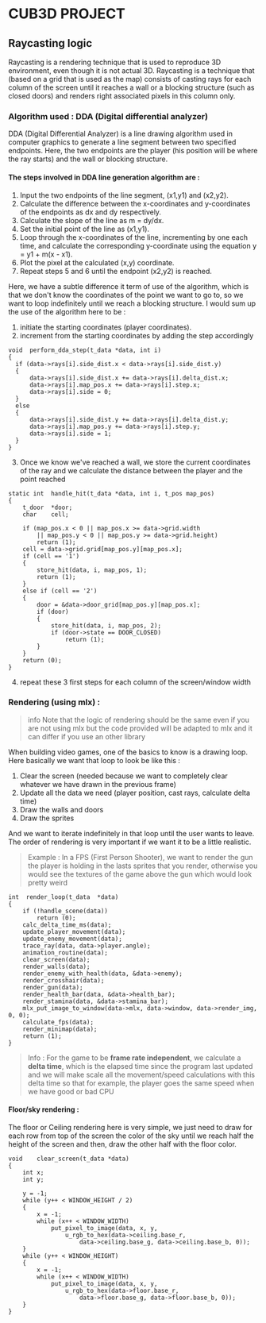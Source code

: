 
# **CUB3D PROJECT**

## **Raycasting logic**

Raycasting is a rendering technique that is used to reproduce 3D environment, even though it is not actual 3D.
Raycasting is a technique that (based on a grid that is used as the map) consists of casting rays for each column of the screen until it reaches a wall or a blocking structure (such as closed doors) and renders right associated pixels in this column only.

### **Algorithm used : DDA (Digital differential analyzer)**

DDA (Digital Differential Analyzer) is a line drawing algorithm used in computer graphics to generate a line segment between two specified endpoints. Here, the two endpoints are the player (his position will be where the ray starts) and the wall or blocking structure.

#### The steps involved in DDA line generation algorithm are :

  1. Input the two endpoints of the line segment, (x1,y1) and (x2,y2).
  2. Calculate the difference between the x-coordinates and y-coordinates of the endpoints as dx and dy respectively.
  3. Calculate the slope of the line as m = dy/dx.
  4. Set the initial point of the line as (x1,y1).
  5. Loop through the x-coordinates of the line, incrementing by one each time, and calculate the corresponding y-coordinate using the equation y = y1 + m(x - x1).
  6. Plot the pixel at the calculated (x,y) coordinate.
  7. Repeat steps 5 and 6 until the endpoint (x2,y2) is reached.

  Here, we have a subtle difference it term of use of the algorithm, which is that we don't know the coordinates of the point we want to go to, so we want to loop indefinitely until we reach a blocking structure.
  I would sum up the use of the algorithm here to be : 

  1. initiate the starting coordinates (player coordinates).
  2. increment from the starting coordinates by adding the step accordingly 
  ```
  void	perform_dda_step(t_data *data, int i)
{
	if (data->rays[i].side_dist.x < data->rays[i].side_dist.y)
	{
		data->rays[i].side_dist.x += data->rays[i].delta_dist.x;
		data->rays[i].map_pos.x += data->rays[i].step.x;
		data->rays[i].side = 0;
	}
	else
	{
		data->rays[i].side_dist.y += data->rays[i].delta_dist.y;
		data->rays[i].map_pos.y += data->rays[i].step.y;
		data->rays[i].side = 1;
	}
}
```
3. Once we know we've reached a wall, we store the current coordinates of the ray and we calculate the distance between the player and the point reached
```
static int	handle_hit(t_data *data, int i, t_pos map_pos)
{
	t_door	*door;
	char	cell;

	if (map_pos.x < 0 || map_pos.x >= data->grid.width
		|| map_pos.y < 0 || map_pos.y >= data->grid.height)
		return (1);
	cell = data->grid.grid[map_pos.y][map_pos.x];
	if (cell == '1')
	{
		store_hit(data, i, map_pos, 1);
		return (1);
	}
	else if (cell == '2')
	{
		door = &data->door_grid[map_pos.y][map_pos.x];
		if (door)
		{
			store_hit(data, i, map_pos, 2);
			if (door->state == DOOR_CLOSED)
				return (1);
		}
	}
	return (0);
}
```
4. repeat these 3 first steps for each column of the screen/window width

### **Rendering (using mlx) :**


> info
> Note that the logic of rendering should be the same even if you are not using  mlx but the code provided will be adapted to mlx and it can differ if you use an other library

When building video games, one of the basics to know is a drawing loop. Here basically we want that loop to look be like this : 
1. Clear the screen (needed because we want to completely clear whatever we have drawn in the previous frame)
2. Update all the data we need (player position, cast rays, calculate delta time)
3. Draw the walls and doors
4. Draw the sprites

And we want to iterate indefinitely in that loop until the user wants to leave. The order of rendering is very important if we want it to be a little realistic.
> Example : 
> In a FPS (First Person Shooter), we want to render the gun the player is holding in the lasts sprites that you render, otherwise you would see the textures of the game above the gun which would look pretty weird

```
int  render_loop(t_data  *data)
{
	if (!handle_scene(data))
		return (0);
	calc_delta_time_ms(data);
	update_player_movement(data);
	update_enemy_movement(data);
	trace_ray(data, data->player.angle);
	animation_routine(data);
	clear_screen(data);
	render_walls(data);
	render_enemy_with_health(data, &data->enemy);
	render_crosshair(data);
	render_gun(data);
	render_health_bar(data, &data->health_bar);
	render_stamina(data, &data->stamina_bar);
	mlx_put_image_to_window(data->mlx, data->window, data->render_img, 0, 0);
	calculate_fps(data);
	render_minimap(data);
	return (1);
}
```

> Info :
> For the game to be **frame rate independent**, we calculate a **delta time**, which is the elapsed time since the program last updated and we will make scale all the movement/speed calculations with this delta time so that for example, the player goes the same speed when we have good or bad CPU

 #### Floor/sky rendering :
 The floor or Ceiling rendering here is very simple, we just need to draw for each row from top of the screen the color of the sky until we reach half the height of the screen and then, draw the other half with the floor color.
 
```
void	clear_screen(t_data *data)
{
	int	x;
	int	y;

	y = -1;
	while (y++ < WINDOW_HEIGHT / 2)
	{
		x = -1;
		while (x++ < WINDOW_WIDTH)
			put_pixel_to_image(data, x, y,
				u_rgb_to_hex(data->ceiling.base_r,
					data->ceiling.base_g, data->ceiling.base_b, 0));
	}
	while (y++ < WINDOW_HEIGHT)
	{
		x = -1;
		while (x++ < WINDOW_WIDTH)
			put_pixel_to_image(data, x, y,
				u_rgb_to_hex(data->floor.base_r,
					data->floor.base_g, data->floor.base_b, 0));
	}
}
```
